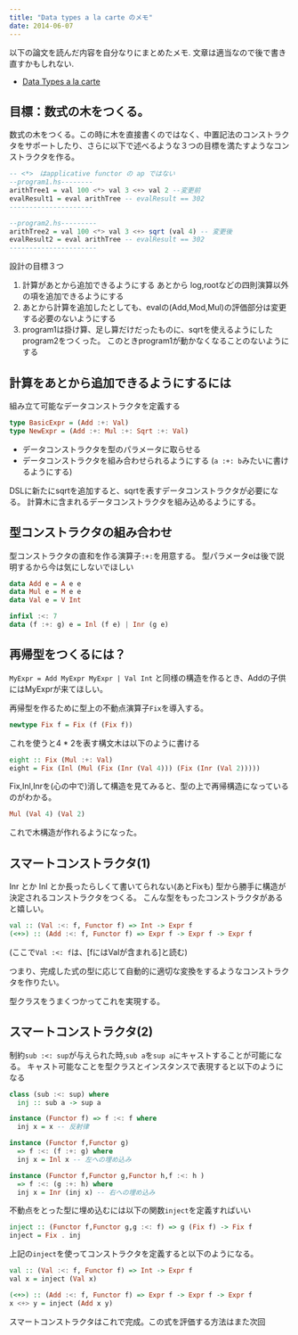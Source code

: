 ```yaml
---
title: "Data types a la carte のメモ"
date: 2014-06-07
---
```

以下の論文を読んだ内容を自分なりにまとめたメモ.
文章は適当なので後で書き直すかもしれない.

* [Data Types a la carte](http://www.cs.ru.nl/~W.Swierstra/Publications/DataTypesALaCarte.pdf)

目標：数式の木をつくる。
---------------
数式の木をつくる。この時に木を直接書くのではなく、中置記法のコンストラクタをサポートしたり、さらに以下で述べるような３つの目標を満たすようなコンストラクタを作る。

```haskell
-- <*>　はapplicative functor の ap ではない
--program1.hs--------
arithTree1 = val 100 <*> val 3 <+> val 2 --変更前
evalResult1 = eval arithTree -- evalResult == 302
---------------------
```

```haskell
--program2.hs---------
arithTree2 = val 100 <*> val 3 <+> sqrt (val 4) -- 変更後
evalResult2 = eval arithTree -- evalResult == 302
----------------------
```

設計の目標３つ

1. 計算があとから追加できるようにする
   あとから log,rootなどの四則演算以外の項を追加できるようにする
2. あとから計算を追加したとしても、evalの(Add,Mod,Mul)の評価部分は変更する必要のないようにする
3. program1は掛け算、足し算だけだったものに、sqrtを使えるようにしたprogram2をつくった。
   このときprogram1が動かなくなることのないようにする


計算をあとから追加できるようにするには
---------------------

組み立て可能なデータコンストラクタを定義する

```haskell
type BasicExpr = (Add :+: Val)
type NewExpr = (Add :+: Mul :+: Sqrt :+: Val)
```

* データコンストラクタを型のパラメータに取らせる
* データコンストラクタを組み合わせられるようにする
  (`a :+: b`みたいに書けるようにする)

DSLに新たにsqrtを追加すると、sqrtを表すデータコンストラクタが必要になる。
計算木に含まれるデータコンストラクタを組み込めるようにする。


型コンストラクタの組み合わせ
---------------------

型コンストラクタの直和を作る演算子`:+:`を用意する。
型パラメータeは後で説明するから今は気にしないでほしい

```haskell
data Add e = A e e
data Mul e = M e e
data Val e = V Int

infixl :<: 7
data (f :+: g) e = Inl (f e) | Inr (g e)
```


再帰型をつくるには？
---------------------

`MyExpr = Add MyExpr MyExpr | Val Int`
と同様の構造を作るとき、Addの子供にはMyExprが来てほしい。

再帰型を作るために型上の不動点演算子`Fix`を導入する。

```haskell
newtype Fix f = Fix (f (Fix f))
```

これを使うと4 * 2を表す構文木は以下のように書ける

```haskell
eight :: Fix (Mul :+: Val)
eight = Fix (Inl (Mul (Fix (Inr (Val 4))) (Fix (Inr (Val 2)))))
```

Fix,Inl,Inrを(心の中で)消して構造を見てみると、型の上で再帰構造になっているのがわかる。


```haskell
Mul (Val 4) (Val 2)
```

これで木構造が作れるようになった。

スマートコンストラクタ(1)
-------------------------

Inr とか Inl とか長ったらしくて書いてられない(あとFixも)
型から勝手に構造が決定されるコンストラクタをつくる。
こんな型をもったコンストラクタがあると嬉しい。

```haskell
val :: (Val :<: f, Functor f) => Int -> Expr f
(<+>) :: (Add :<: f, Functor f) => Expr f -> Expr f -> Expr f
```
(ここで`Val :<: f`は、[fにはValが含まれる]と読む)

つまり、完成した式の型に応じて自動的に適切な変換をするようなコンストラクタを作りたい。

型クラスをうまくつかってこれを実現する。


スマートコンストラクタ(2)
-------------------------

制約`sub :<: sup`が与えられた時,`sub a`を`sup a`にキャストすることが可能になる。
キャスト可能なことを型クラスとインスタンスで表現すると以下のようになる

```haskell
class (sub :<: sup) where
  inj :: sub a -> sup a

instance (Functor f) => f :<: f where
  inj x = x -- 反射律

instance (Functor f,Functor g) 
  => f :<: (f :+: g) where
  inj x = Inl x -- 左への埋め込み

instance (Functor f,Functor g,Functor h,f :<: h ) 
  => f :<: (g :+: h) where
  inj x = Inr (inj x) -- 右への埋め込み
```

不動点をとった型に埋め込むには以下の関数`inject`を定義すればいい

```haskell
inject :: (Functor f,Functor g,g :<: f) => g (Fix f) -> Fix f
inject = Fix . inj
```

上記の`inject`を使ってコンストラクタを定義すると以下のようになる。

```haskell
val :: (Val :<: f, Functor f) => Int -> Expr f
val x = inject (Val x)

(<+>) :: (Add :<: f, Functor f) => Expr f -> Expr f -> Expr f
x <+> y = inject (Add x y)
```

スマートコンストラクタはこれで完成。この式を評価する方法はまた次回
